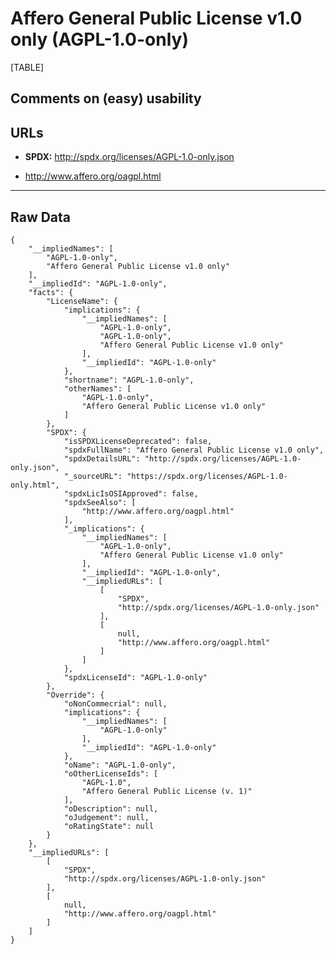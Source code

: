 Affero General Public License v1.0 only (AGPL-1.0-only)
=======================================================

[TABLE]

Comments on (easy) usability
----------------------------

URLs
----

-   **SPDX:** http://spdx.org/licenses/AGPL-1.0-only.json

-   http://www.affero.org/oagpl.html

------------------------------------------------------------------------

Raw Data
--------

    {
        "__impliedNames": [
            "AGPL-1.0-only",
            "Affero General Public License v1.0 only"
        ],
        "__impliedId": "AGPL-1.0-only",
        "facts": {
            "LicenseName": {
                "implications": {
                    "__impliedNames": [
                        "AGPL-1.0-only",
                        "AGPL-1.0-only",
                        "Affero General Public License v1.0 only"
                    ],
                    "__impliedId": "AGPL-1.0-only"
                },
                "shortname": "AGPL-1.0-only",
                "otherNames": [
                    "AGPL-1.0-only",
                    "Affero General Public License v1.0 only"
                ]
            },
            "SPDX": {
                "isSPDXLicenseDeprecated": false,
                "spdxFullName": "Affero General Public License v1.0 only",
                "spdxDetailsURL": "http://spdx.org/licenses/AGPL-1.0-only.json",
                "_sourceURL": "https://spdx.org/licenses/AGPL-1.0-only.html",
                "spdxLicIsOSIApproved": false,
                "spdxSeeAlso": [
                    "http://www.affero.org/oagpl.html"
                ],
                "_implications": {
                    "__impliedNames": [
                        "AGPL-1.0-only",
                        "Affero General Public License v1.0 only"
                    ],
                    "__impliedId": "AGPL-1.0-only",
                    "__impliedURLs": [
                        [
                            "SPDX",
                            "http://spdx.org/licenses/AGPL-1.0-only.json"
                        ],
                        [
                            null,
                            "http://www.affero.org/oagpl.html"
                        ]
                    ]
                },
                "spdxLicenseId": "AGPL-1.0-only"
            },
            "Override": {
                "oNonCommecrial": null,
                "implications": {
                    "__impliedNames": [
                        "AGPL-1.0-only"
                    ],
                    "__impliedId": "AGPL-1.0-only"
                },
                "oName": "AGPL-1.0-only",
                "oOtherLicenseIds": [
                    "AGPL-1.0",
                    "Affero General Public License (v. 1)"
                ],
                "oDescription": null,
                "oJudgement": null,
                "oRatingState": null
            }
        },
        "__impliedURLs": [
            [
                "SPDX",
                "http://spdx.org/licenses/AGPL-1.0-only.json"
            ],
            [
                null,
                "http://www.affero.org/oagpl.html"
            ]
        ]
    }
